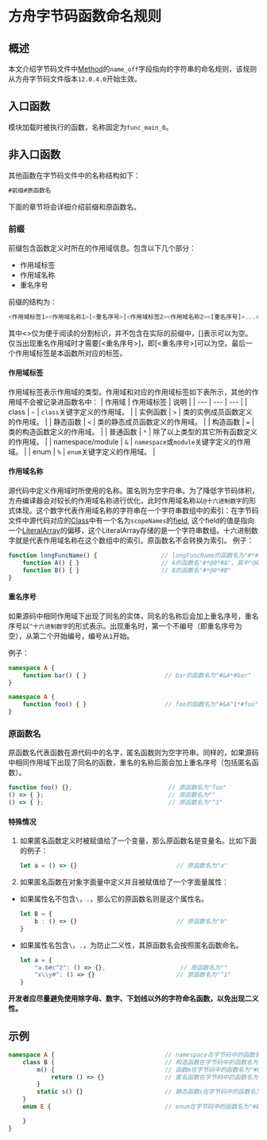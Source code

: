 # 方舟字节码函数命名规则

## 概述
本文介绍字节码文件中[Method](arkts-bytecode-file-format.md#method)的`name_off`字段指向的字符串的命名规则，该规则从方舟字节码文件版本`12.0.4.0`开始生效。
## 入口函数
模块加载时被执行的函数，名称固定为`func_main_0`。
## 非入口函数
其他函数在字节码文件中的名称结构如下：
```ts
#前缀#原函数名
```
下面的章节将会详细介绍前缀和原函数名。
### 前缀
前缀包含函数定义时所在的作用域信息。包含以下几个部分：
* 作用域标签
* 作用域名称
* 重名序号

前缀的结构为：
```ts
<作用域标签1><作用域名称1>[<重名序号>]<作用域标签2><作用域名称2><[重名序号]>...<作用域标签n><作用域名称n>[<重名序号>]<作用域标签n+1>
```
其中<>仅为便于阅读的分割标识，并不包含在实际的前缀中，[]表示可以为空。仅当出现重名作用域时才需要[<重名序号>]，即[<重名序号>]可以为空。最后一个作用域标签是本函数所对应的标签。
#### 作用域标签
作用域标签表示作用域的类型。作用域和对应的作用域标签如下表所示，其他的作用域不会被记录进函数名中：
| 作用域 | 作用域标签 | 说明 |
| --- | --- | --- |
| class | `~` | `class`关键字定义的作用域。 |
| 实例函数 | `>` | 类的实例成员函数定义的作用域。 |
| 静态函数 | `<` | 类的静态成员函数定义的作用域。 |
| 构造函数 | `=` | 类的构造函数定义的作用域。 |
| 普通函数 | `*` | 除了以上类型的其它所有函数定义的作用域。 |
| namespace/module | `&` | `namespace`或`module`关键字定义的作用域。 |
| enum | `%` | `enum`关键字定义的作用域。 |
#### 作用域名称
源代码中定义作用域时所使用的名称。匿名则为空字符串。为了降低字节码体积，方舟编译器会对较长的作用域名称进行优化，此时作用域名称以`@十六进制数字`的形式体现。这个数字代表作用域名称的字符串在一个字符串数组中的索引：在字节码文件中源代码对应的[Class](arkts-bytecode-file-format.md#class)中有一个名为`scopeNames`的[field](arkts-bytecode-file-format.md#field), 这个field的值是指向一个[LiteralArray](arkts-bytecode-file-format.md#literalarray)的偏移，这个LiteralArray存储的是一个字符串数组。十六进制数字就是代表作用域名称在这个数组中的索引。原函数名不会转换为索引。
例子：
```ts
function longFuncName() {                  // longFuncName的函数名为"#*#longFuncName"，其中"longFuncName"是原函数名，不会转换为索引。
    function A() { }                       // A的函数名"#*@0*#A"，其中"@0"表示在其对应LiteralArray中，索引为0的字符串，此时这个字符串是"longFuncName"。即这个函数原本的名称为"#*longFuncName*#A"
    function B() { }                       // B的函数名"#*@0*#B"
}  
```
#### 重名序号
如果源码中相同作用域下出现了同名的实体，同名的名称后会加上重名序号，重名序号以`^十六进制数字`的形式表示。出现重名时，第一个不编号（即重名序号为空），从第二个开始编号，编号从`1`开始。

例子：
```ts
namespace A {
    function bar() { }                      // bar的函数名为"#&A*#bar"
}

namespace A {
    function foo() { }                      // foo的函数名为"#&A^1*#foo"，其中"^1" 为重名序号
}
```
### 原函数名
原函数名代表函数在源代码中的名字，匿名函数则为空字符串。同样的，如果源码中相同作用域下出现了同名的函数，重名的名称后面会加上重名序号（包括匿名函数）。

```ts
function foo() {};                           // 原函数名为"foo"
() => { };                                   // 原函数名为""
() => { };                                   // 原函数名为"^1"
```

#### 特殊情况
1. 如果匿名函数定义时被赋值给了一个变量，那么原函数名是变量名。比如下面的例子：
    ```ts
    let a = () => {}                            // 原函数名为"a"
    ```
2. 如果匿名函数在对象字面量中定义并且被赋值给了一个字面量属性：
* 如果属性名不包含`\`，`.`，那么它的原函数名则是这个属性名。
    ```ts
    let B = {
        b : () => {}                            // 原函数名为"b"
    }
    ```
* 如果属性名包含`\`，`.`，为防止二义性，其原函数名会按照匿名函数命名。
    ```ts
    let a = {
        "a.b#c^2": () => {},                     // 原函数名为""
        "x\\y#": () => {}                       // 原函数名为"^1"
    }
    ```

**开发者应尽量避免使用除字母、数字、下划线以外的字符命名函数，以免出现二义性。**
## 示例
```ts
namespace A {                               // namespace在字节码中的函数名为"#&#A"
    class B {                               // 构造函数在字节码中的函数名为"#&A~B=#B"
        m() {                               // 函数m在字节码中的函数名为"#&A~B>#m"
            return () => {}                 // 匿名函数在字节码中的函数名为"#&A~B>m*#"
        }
        static s() {}                       // 静态函数s在字节码中的函数名为"#&A~B<#s"
    }
    enum E {                                // enum在字节码中的函数名为"#&A%#E"

    }
}
```